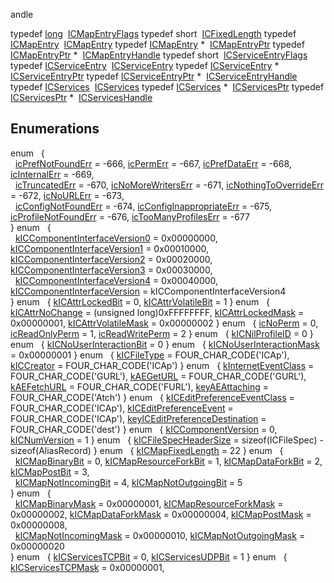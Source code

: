 andle</a></td>
</tr>
<tr>
<td class="memItemLeft" style="text-align: right;" data-nowrap="" data-valign="top">typedef <a href="Rave_8h.md#f03dc93db7c58a69ed5c83e1fa49cf0e" class="el">long</a> </td>
<td class="memItemRight" data-valign="bottom"><a href="InternetConfig_8h.md#5ee27adc93844e60ebd920f1a53710d4" class="el">ICMapEntryFlags</a></td>
</tr>
<tr>
<td class="memItemLeft" style="text-align: right;" data-nowrap="" data-valign="top">typedef short </td>
<td class="memItemRight" data-valign="bottom"><a href="InternetConfig_8h.md#86fcd4839c79656b45fe120c81613252" class="el">ICFixedLength</a></td>
</tr>
<tr>
<td class="memItemLeft" style="text-align: right;" data-nowrap="" data-valign="top">typedef <a href="structICMapEntry.md" class="el">ICMapEntry</a> </td>
<td class="memItemRight" data-valign="bottom"><a href="InternetConfig_8h.md#f3aca96c7a0556b3b435d81f30ba1a79" class="el">ICMapEntry</a></td>
</tr>
<tr>
<td class="memItemLeft" style="text-align: right;" data-nowrap="" data-valign="top">typedef <a href="structICMapEntry.md" class="el">ICMapEntry</a> * </td>
<td class="memItemRight" data-valign="bottom"><a href="InternetConfig_8h.md#46871dd8d8b73888226aadc1ba53b7ba" class="el">ICMapEntryPtr</a></td>
</tr>
<tr>
<td class="memItemLeft" style="text-align: right;" data-nowrap="" data-valign="top">typedef <a href="structICMapEntry.md" class="el">ICMapEntryPtr</a> * </td>
<td class="memItemRight" data-valign="bottom"><a href="InternetConfig_8h.md#c1223d1a6c8eccd4a99e84ad138e79cd" class="el">ICMapEntryHandle</a></td>
</tr>
<tr>
<td class="memItemLeft" style="text-align: right;" data-nowrap="" data-valign="top">typedef short </td>
<td class="memItemRight" data-valign="bottom"><a href="InternetConfig_8h.md#8c8e6e1fe193496d95d8ee012b21076a" class="el">ICServiceEntryFlags</a></td>
</tr>
<tr>
<td class="memItemLeft" style="text-align: right;" data-nowrap="" data-valign="top">typedef <a href="structICServiceEntry.md" class="el">ICServiceEntry</a> </td>
<td class="memItemRight" data-valign="bottom"><a href="InternetConfig_8h.md#66078c865b4abef5e3c1854c7f6eafe1" class="el">ICServiceEntry</a></td>
</tr>
<tr>
<td class="memItemLeft" style="text-align: right;" data-nowrap="" data-valign="top">typedef <a href="structICServiceEntry.md" class="el">ICServiceEntry</a> * </td>
<td class="memItemRight" data-valign="bottom"><a href="InternetConfig_8h.md#a06e97d468fbeff7d71f77e5a96d3cc9" class="el">ICServiceEntryPtr</a></td>
</tr>
<tr>
<td class="memItemLeft" style="text-align: right;" data-nowrap="" data-valign="top">typedef <a href="structICServiceEntry.md" class="el">ICServiceEntryPtr</a> * </td>
<td class="memItemRight" data-valign="bottom"><a href="InternetConfig_8h.md#d9344072e984724c15267bc7b37f4535" class="el">ICServiceEntryHandle</a></td>
</tr>
<tr>
<td class="memItemLeft" style="text-align: right;" data-nowrap="" data-valign="top">typedef <a href="structICServices.md" class="el">ICServices</a> </td>
<td class="memItemRight" data-valign="bottom"><a href="InternetConfig_8h.md#b773e0a5d564ead7fb7b691fccb359ea" class="el">ICServices</a></td>
</tr>
<tr>
<td class="memItemLeft" style="text-align: right;" data-nowrap="" data-valign="top">typedef <a href="structICServices.md" class="el">ICServices</a> * </td>
<td class="memItemRight" data-valign="bottom"><a href="InternetConfig_8h.md#2a6ed7b7b47973355a4660b93ab316a8" class="el">ICServicesPtr</a></td>
</tr>
<tr>
<td class="memItemLeft" style="text-align: right;" data-nowrap="" data-valign="top">typedef <a href="structICServices.md" class="el">ICServicesPtr</a> * </td>
<td class="memItemRight" data-valign="bottom"><a href="InternetConfig_8h.md#a1cd934877e66d8665db460a967611cc" class="el">ICServicesHandle</a></td>
</tr>
<tr>
<td colspan="2"><br />
&#10;<h2 id="enumerations">Enumerations</h2></td>
</tr>
<tr>
<td class="memItemLeft" style="text-align: right;" data-nowrap="" data-valign="top">enum  </td>
<td class="memItemRight" data-valign="bottom">{<br />
  <a href="InternetConfig_8h.md#dca29a1140aadadfd92b34a02fa516efa7144117565a6c0947a491d2ecd84b02" class="el">icPrefNotFoundErr</a> = -666, <a href="InternetConfig_8h.md#dca29a1140aadadfd92b34a02fa516ef38079e959f2519465dcc28357797f05b" class="el">icPermErr</a> = -667, <a href="InternetConfig_8h.md#dca29a1140aadadfd92b34a02fa516efc21a4bcf14d26733a1e557f7fc761b60" class="el">icPrefDataErr</a> = -668, <a href="InternetConfig_8h.md#dca29a1140aadadfd92b34a02fa516ef18554118cf8bbc500f77d5bffae44876" class="el">icInternalErr</a> = -669,<br />
  <a href="InternetConfig_8h.md#dca29a1140aadadfd92b34a02fa516ef29968c9ecfe010eb79846506dbf8a58f" class="el">icTruncatedErr</a> = -670, <a href="InternetConfig_8h.md#dca29a1140aadadfd92b34a02fa516ef8de8928cca5618ad8efaa7cda35e691b" class="el">icNoMoreWritersErr</a> = -671, <a href="InternetConfig_8h.md#dca29a1140aadadfd92b34a02fa516ef30f0502805862ab43dab3a6b8d500109" class="el">icNothingToOverrideErr</a> = -672, <a href="InternetConfig_8h.md#dca29a1140aadadfd92b34a02fa516ef0604c3cd2bbe77c97a31638ac0e7fa28" class="el">icNoURLErr</a> = -673,<br />
  <a href="InternetConfig_8h.md#dca29a1140aadadfd92b34a02fa516efba3ef7c7243f9da73bddf128f4a1f01d" class="el">icConfigNotFoundErr</a> = -674, <a href="InternetConfig_8h.md#dca29a1140aadadfd92b34a02fa516ef229ff09c6c1c1af5831656f6993d57e3" class="el">icConfigInappropriateErr</a> = -675, <a href="InternetConfig_8h.md#dca29a1140aadadfd92b34a02fa516efd061679655ad45de4332a83a529c6b20" class="el">icProfileNotFoundErr</a> = -676, <a href="InternetConfig_8h.md#dca29a1140aadadfd92b34a02fa516efae8d1752db3986ab7850bd7169bc677c" class="el">icTooManyProfilesErr</a> = -677<br />
}</td>
</tr>
<tr>
<td class="memItemLeft" style="text-align: right;" data-nowrap="" data-valign="top">enum  </td>
<td class="memItemRight" data-valign="bottom">{<br />
  <a href="InternetConfig_8h.md#68986ab776eb5d6b5a809a1c005a7300038aeb9ca079ed46d5991ea468ce4e88" class="el">kICComponentInterfaceVersion0</a> = 0x00000000, <a href="InternetConfig_8h.md#68986ab776eb5d6b5a809a1c005a73000ef948dd5d721a24ccd213604f7aa710" class="el">kICComponentInterfaceVersion1</a> = 0x00010000, <a href="InternetConfig_8h.md#68986ab776eb5d6b5a809a1c005a730098c74808c6b3edd15a27ce7efe866195" class="el">kICComponentInterfaceVersion2</a> = 0x00020000, <a href="InternetConfig_8h.md#68986ab776eb5d6b5a809a1c005a73006dda3f85628100bbf9f12e95a66179cc" class="el">kICComponentInterfaceVersion3</a> = 0x00030000,<br />
  <a href="InternetConfig_8h.md#68986ab776eb5d6b5a809a1c005a730078c2f1f4e1439f688424a1644cd778ca" class="el">kICComponentInterfaceVersion4</a> = 0x00040000, <a href="InternetConfig_8h.md#68986ab776eb5d6b5a809a1c005a730021593558248e263aa65980852a2f8d45" class="el">kICComponentInterfaceVersion</a> = kICComponentInterfaceVersion4<br />
}</td>
</tr>
<tr>
<td class="memItemLeft" style="text-align: right;" data-nowrap="" data-valign="top">enum  </td>
<td class="memItemRight" data-valign="bottom">{ <a href="InternetConfig_8h.md#02653d87b6fa8554fc0d1a3726fea2d0bf096044d7a1e538e2a0261d492ea0d7" class="el">kICAttrLockedBit</a> = 0, <a href="InternetConfig_8h.md#02653d87b6fa8554fc0d1a3726fea2d0793df6ed548fbdcea43e4f34d9073648" class="el">kICAttrVolatileBit</a> = 1 }</td>
</tr>
<tr>
<td class="memItemLeft" style="text-align: right;" data-nowrap="" data-valign="top">enum  </td>
<td class="memItemRight" data-valign="bottom">{ <a href="InternetConfig_8h.md#1378d7d8767899287b0407055215aa4eac0c6357e9afeadeb10caa6b2bf15632" class="el">kICAttrNoChange</a> = (unsigned long)0xFFFFFFFF, <a href="InternetConfig_8h.md#1378d7d8767899287b0407055215aa4e5ecf653cc60b2ae86068ddc44cf64d70" class="el">kICAttrLockedMask</a> = 0x00000001, <a href="InternetConfig_8h.md#1378d7d8767899287b0407055215aa4e99959411fff3cf07981470fd69928178" class="el">kICAttrVolatileMask</a> = 0x00000002 }</td>
</tr>
<tr>
<td class="memItemLeft" style="text-align: right;" data-nowrap="" data-valign="top">enum  </td>
<td class="memItemRight" data-valign="bottom">{ <a href="InternetConfig_8h.md#a4d79cb252987ad7f099770543e601a1f29a29f40a2ed0b552daed30376474b6" class="el">icNoPerm</a> = 0, <a href="InternetConfig_8h.md#a4d79cb252987ad7f099770543e601a1527869ed561acf63d75da5412147ea3c" class="el">icReadOnlyPerm</a> = 1, <a href="InternetConfig_8h.md#a4d79cb252987ad7f099770543e601a18de2e71f7006a8e588c9a640203be99d" class="el">icReadWritePerm</a> = 2 }</td>
</tr>
<tr>
<td class="memItemLeft" style="text-align: right;" data-nowrap="" data-valign="top">enum  </td>
<td class="memItemRight" data-valign="bottom">{ <a href="InternetConfig_8h.md#e80230e7c0b67771dddc6a497e5e2e5ef392682fe438b1a79f0e6d245237ff51" class="el">kICNilProfileID</a> = 0 }</td>
</tr>
<tr>
<td class="memItemLeft" style="text-align: right;" data-nowrap="" data-valign="top">enum  </td>
<td class="memItemRight" data-valign="bottom">{ <a href="InternetConfig_8h.md#21945c50944818f4cf3b6aef8608f9cedc3b8e12d1b6b3bf270f0d80dbaa014d" class="el">kICNoUserInteractionBit</a> = 0 }</td>
</tr>
<tr>
<td class="memItemLeft" style="text-align: right;" data-nowrap="" data-valign="top">enum  </td>
<td class="memItemRight" data-valign="bottom">{ <a href="InternetConfig_8h.md#60e3c12db6ddaae1f88a6e0e8d5118e017d39ab2920f223fad45864c5bcf4de2" class="el">kICNoUserInteractionMask</a> = 0x00000001 }</td>
</tr>
<tr>
<td class="memItemLeft" style="text-align: right;" data-nowrap="" data-valign="top">enum  </td>
<td class="memItemRight" data-valign="bottom">{ <a href="InternetConfig_8h.md#63f5f87eab8bf5d1395b98caa0a448ba9f8c094058bdab3e7cbcfbce5ce4d0ee" class="el">kICFileType</a> = FOUR_CHAR_CODE('ICAp'), <a href="InternetConfig_8h.md#63f5f87eab8bf5d1395b98caa0a448baf560c32bec07c505f396c0afd730454d" class="el">kICCreator</a> = FOUR_CHAR_CODE('ICAp') }</td>
</tr>
<tr>
<td class="memItemLeft" style="text-align: right;" data-nowrap="" data-valign="top">enum  </td>
<td class="memItemRight" data-valign="bottom">{ <a href="InternetConfig_8h.md#bdca477a0c8312f3fd1c917c21d567cb60e9812dd950210ff739c71e15d7ad5d" class="el">kInternetEventClass</a> = FOUR_CHAR_CODE('GURL'), <a href="InternetConfig_8h.md#bdca477a0c8312f3fd1c917c21d567cb2a24791080b892490815b19dfdace481" class="el">kAEGetURL</a> = FOUR_CHAR_CODE('GURL'), <a href="InternetConfig_8h.md#bdca477a0c8312f3fd1c917c21d567cb42c318acd5521b44d7a0b0161dd54a37" class="el">kAEFetchURL</a> = FOUR_CHAR_CODE('FURL'), <a href="InternetConfig_8h.md#bdca477a0c8312f3fd1c917c21d567cb6e37936f7815c4853756c9e32b39778b" class="el">keyAEAttaching</a> = FOUR_CHAR_CODE('Atch') }</td>
</tr>
<tr>
<td class="memItemLeft" style="text-align: right;" data-nowrap="" data-valign="top">enum  </td>
<td class="memItemRight" data-valign="bottom">{ <a href="InternetConfig_8h.md#292e4a2c5dcece13fd75f0a1bc0a4dbe5b0f5a5e7621be97808020d1943ea571" class="el">kICEditPreferenceEventClass</a> = FOUR_CHAR_CODE('ICAp'), <a href="InternetConfig_8h.md#292e4a2c5dcece13fd75f0a1bc0a4dbe9e27079dd3f3e85fda1bd807f8e6baee" class="el">kICEditPreferenceEvent</a> = FOUR_CHAR_CODE('ICAp'), <a href="InternetConfig_8h.md#292e4a2c5dcece13fd75f0a1bc0a4dbe06e952fb52aa3753cd4c96d18ccb0b5b" class="el">keyICEditPreferenceDestination</a> = FOUR_CHAR_CODE('dest') }</td>
</tr>
<tr>
<td class="memItemLeft" style="text-align: right;" data-nowrap="" data-valign="top">enum  </td>
<td class="memItemRight" data-valign="bottom">{ <a href="InternetConfig_8h.md#4f465ceb1b510107884ceaee7abcd0f4b913069e94936392a579e13d65d2970b" class="el">kICComponentVersion</a> = 0, <a href="InternetConfig_8h.md#4f465ceb1b510107884ceaee7abcd0f41071ea22e39a66e2f9b4e34f3510fdd9" class="el">kICNumVersion</a> = 1 }</td>
</tr>
<tr>
<td class="memItemLeft" style="text-align: right;" data-nowrap="" data-valign="top">enum  </td>
<td class="memItemRight" data-valign="bottom">{ <a href="InternetConfig_8h.md#c8afa25b694ce89e7c6f15b35f6d93681514daee775f028ae8102789701515b1" class="el">kICFileSpecHeaderSize</a> = sizeof(ICFileSpec) - sizeof(AliasRecord) }</td>
</tr>
<tr>
<td class="memItemLeft" style="text-align: right;" data-nowrap="" data-valign="top">enum  </td>
<td class="memItemRight" data-valign="bottom">{ <a href="InternetConfig_8h.md#bdf416144f79b0adea50b8078e2b2c7fda35c14f1dd490cfe937ed43cee1cba9" class="el">kICMapFixedLength</a> = 22 }</td>
</tr>
<tr>
<td class="memItemLeft" style="text-align: right;" data-nowrap="" data-valign="top">enum  </td>
<td class="memItemRight" data-valign="bottom">{<br />
  <a href="InternetConfig_8h.md#6510bf0ffe7b2d9f39d3ab102991e8411c55f6d98a51f53a73af3847016c6e7b" class="el">kICMapBinaryBit</a> = 0, <a href="InternetConfig_8h.md#6510bf0ffe7b2d9f39d3ab102991e84158d661ce58ee7f188eb93657c1a8ceea" class="el">kICMapResourceForkBit</a> = 1, <a href="InternetConfig_8h.md#6510bf0ffe7b2d9f39d3ab102991e8410bc2cf0983754b8c7cd620ac34d090c9" class="el">kICMapDataForkBit</a> = 2, <a href="InternetConfig_8h.md#6510bf0ffe7b2d9f39d3ab102991e8414e3ebc8f90c1cb4378dc800c3008b149" class="el">kICMapPostBit</a> = 3,<br />
  <a href="InternetConfig_8h.md#6510bf0ffe7b2d9f39d3ab102991e841ca672796e6e23cc08849be739e53c553" class="el">kICMapNotIncomingBit</a> = 4, <a href="InternetConfig_8h.md#6510bf0ffe7b2d9f39d3ab102991e84195a87ae127ce84d37faa37089861fa4d" class="el">kICMapNotOutgoingBit</a> = 5<br />
}</td>
</tr>
<tr>
<td class="memItemLeft" style="text-align: right;" data-nowrap="" data-valign="top">enum  </td>
<td class="memItemRight" data-valign="bottom">{<br />
  <a href="InternetConfig_8h.md#83e65c6f5037b6249378b339db52d84d40017c6552cb961a3315e41ec8ae3a87" class="el">kICMapBinaryMask</a> = 0x00000001, <a href="InternetConfig_8h.md#83e65c6f5037b6249378b339db52d84dba99ba05cc12c4951103f0141db61731" class="el">kICMapResourceForkMask</a> = 0x00000002, <a href="InternetConfig_8h.md#83e65c6f5037b6249378b339db52d84dea503455266ffdcc2611617eae9ed0d1" class="el">kICMapDataForkMask</a> = 0x00000004, <a href="InternetConfig_8h.md#83e65c6f5037b6249378b339db52d84d141b346fbcc2fc1fb7ece62f90a0c158" class="el">kICMapPostMask</a> = 0x00000008,<br />
  <a href="InternetConfig_8h.md#83e65c6f5037b6249378b339db52d84dab01c9ea326de3295e097c5b3a225a1c" class="el">kICMapNotIncomingMask</a> = 0x00000010, <a href="InternetConfig_8h.md#83e65c6f5037b6249378b339db52d84d7bb53280cd13d002a03df2dca969d7d4" class="el">kICMapNotOutgoingMask</a> = 0x00000020<br />
}</td>
</tr>
<tr>
<td class="memItemLeft" style="text-align: right;" data-nowrap="" data-valign="top">enum  </td>
<td class="memItemRight" data-valign="bottom">{ <a href="InternetConfig_8h.md#68e3b06335fbcedc7232ab741738269ce9a8b633084a524e8dfdb10a8096da53" class="el">kICServicesTCPBit</a> = 0, <a href="InternetConfig_8h.md#68e3b06335fbcedc7232ab741738269cebaa316ba752698f7a6544cc9ff592c4" class="el">kICServicesUDPBit</a> = 1 }</td>
</tr>
<tr>
<td class="memItemLeft" style="text-align: right;" data-nowrap="" data-valign="top">enum  </td>
<td class="memItemRight" data-valign="bottom">{ <a href="InternetConfig_8h.md#522dbf5f367e0a96a94135f388be77549b239019e6680919369cf4a0ccb31e6a" class="el">kICServicesTCPMask</a> = 0x00000001, <a href="InternetConfig_8h.md#522dbf5f367e0a96a94135